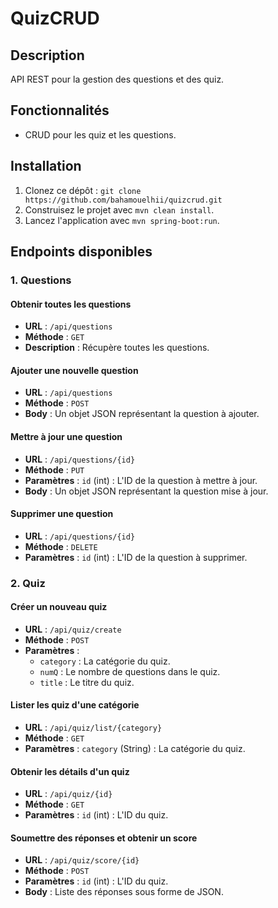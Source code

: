 # QuizCRUD

## Description
API REST pour la gestion des questions et des quiz.

## Fonctionnalités
- CRUD pour les quiz et les questions.

## Installation
1. Clonez ce dépôt : `git clone https://github.com/bahamouelhii/quizcrud.git`
2. Construisez le projet avec `mvn clean install`.
3. Lancez l'application avec `mvn spring-boot:run`.

## Endpoints disponibles

### 1. Questions

#### Obtenir toutes les questions
- **URL** : `/api/questions`
- **Méthode** : `GET`
- **Description** : Récupère toutes les questions.

#### Ajouter une nouvelle question
- **URL** : `/api/questions`
- **Méthode** : `POST`
- **Body** : Un objet JSON représentant la question à ajouter.

#### Mettre à jour une question
- **URL** : `/api/questions/{id}`
- **Méthode** : `PUT`
- **Paramètres** : `id` (int) : L'ID de la question à mettre à jour.
- **Body** : Un objet JSON représentant la question mise à jour.

#### Supprimer une question
- **URL** : `/api/questions/{id}`
- **Méthode** : `DELETE`
- **Paramètres** : `id` (int) : L'ID de la question à supprimer.

### 2. Quiz

#### Créer un nouveau quiz
- **URL** : `/api/quiz/create`
- **Méthode** : `POST`
- **Paramètres** :
  - `category` : La catégorie du quiz.
  - `numQ` : Le nombre de questions dans le quiz.
  - `title` : Le titre du quiz.

#### Lister les quiz d'une catégorie
- **URL** : `/api/quiz/list/{category}`
- **Méthode** : `GET`
- **Paramètres** : `category` (String) : La catégorie du quiz.

#### Obtenir les détails d'un quiz
- **URL** : `/api/quiz/{id}`
- **Méthode** : `GET`
- **Paramètres** : `id` (int) : L'ID du quiz.

#### Soumettre des réponses et obtenir un score
- **URL** : `/api/quiz/score/{id}`
- **Méthode** : `POST`
- **Paramètres** : `id` (int) : L'ID du quiz.
- **Body** : Liste des réponses sous forme de JSON.

